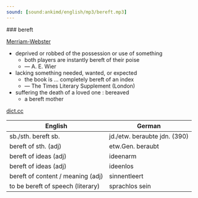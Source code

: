 ```yaml
---
sound: [sound:ankimd/english/mp3/bereft.mp3]
---
```


\### bereft

[Merriam-Webster](https://www.merriam-webster.com/dictionary/bereft)

- deprived or robbed of the possession or use of something
    - both players are instantly bereft of their poise
    - — A. E. Wier
- lacking something needed, wanted, or expected
    - the book is … completely bereft of an index
    - — The Times Literary Supplement (London)
- suffering the death of a loved one : bereaved
    - a bereft mother

[dict.cc](https://www.dict.cc/bereft)

| English        | German       |
| -------------- | ------------ |
| sb./sth. bereft sb. | jd./etw. beraubte jdn. (390) |
| bereft of sth. (adj) | etw.Gen. beraubt |
| bereft of ideas (adj) | ideenarm |
| bereft of ideas (adj) | ideenlos |
| bereft of content / meaning (adj) | sinnentleert |
| to be bereft of speech (literary) | sprachlos sein |
